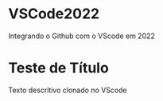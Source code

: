 # VSCode2022
Integrando o Github com o VScode em 2022

# Teste de Título
Texto descritivo clonado no VScode
